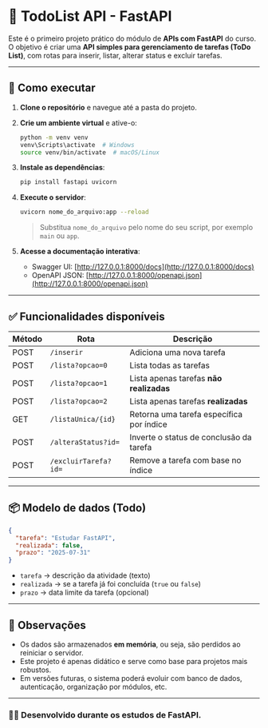 # 📝 TodoList API - FastAPI

Este é o primeiro projeto prático do módulo de **APIs com FastAPI** do curso.  
O objetivo é criar uma **API simples para gerenciamento de tarefas (ToDo List)**, com rotas para inserir, listar, alterar status e excluir tarefas.

---

## 🚀 Como executar

1. **Clone o repositório** e navegue até a pasta do projeto.
2. **Crie um ambiente virtual** e ative-o:

   ```bash
   python -m venv venv
   venv\Scripts\activate  # Windows
   source venv/bin/activate  # macOS/Linux
   ```

3. **Instale as dependências**:

   ```bash
   pip install fastapi uvicorn
   ```

4. **Execute o servidor**:

   ```bash
   uvicorn nome_do_arquivo:app --reload
   ```

   > Substitua `nome_do_arquivo` pelo nome do seu script, por exemplo `main` ou `app`.

5. **Acesse a documentação interativa**:

   - Swagger UI: [http://127.0.0.1:8000/docs](http://127.0.0.1:8000/docs)
   - OpenAPI JSON: [http://127.0.0.1:8000/openapi.json](http://127.0.0.1:8000/openapi.json)

---

## ✅ Funcionalidades disponíveis

| Método | Rota                | Descrição                                 |
|--------|---------------------|-------------------------------------------|
| POST   | `/inserir`          | Adiciona uma nova tarefa                  |
| POST   | `/lista?opcao=0`    | Lista todas as tarefas                    |
| POST   | `/lista?opcao=1`    | Lista apenas tarefas **não realizadas**  |
| POST   | `/lista?opcao=2`    | Lista apenas tarefas **realizadas**      |
| GET    | `/listaUnica/{id}`  | Retorna uma tarefa específica por índice |
| POST   | `/alteraStatus?id=` | Inverte o status de conclusão da tarefa   |
| POST   | `/excluirTarefa?id=`| Remove a tarefa com base no índice        |

---

## 📦 Modelo de dados (Todo)

```json
{
  "tarefa": "Estudar FastAPI",
  "realizada": false,
  "prazo": "2025-07-31"
}
```

- `tarefa` → descrição da atividade (texto)
- `realizada` → se a tarefa já foi concluída (`true` ou `false`)
- `prazo` → data limite da tarefa (opcional)

---

## 🧠 Observações

- Os dados são armazenados **em memória**, ou seja, são perdidos ao reiniciar o servidor.
- Este projeto é apenas didático e serve como base para projetos mais robustos.
- Em versões futuras, o sistema poderá evoluir com banco de dados, autenticação, organização por módulos, etc.

---

### 👨‍💻 Desenvolvido durante os estudos de FastAPI.